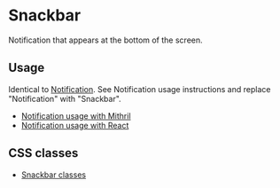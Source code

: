 # Snackbar

Notification that appears at the bottom of the screen.

## Usage

Identical to [Notification](notification.md). See Notification usage instructions and replace "Notification" with "Snackbar".

* [Notification usage with Mithril](mithril/notification.md)
* [Notification usage with React](react/notification.md)


## CSS classes

* [Snackbar classes](../../packages/polythene-css-classes/snackbar.js)
